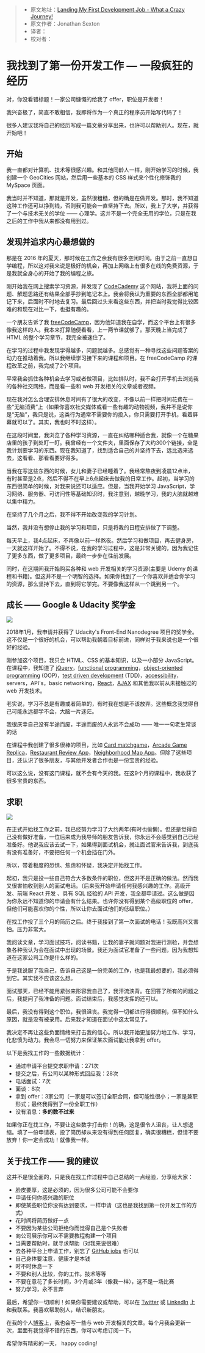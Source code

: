 > * 原文地址：[Landing My First Development Job - What a Crazy Journey!](https://www.freecodecamp.org/news/landing-my-first-development-job-what-a-crazy-journey/)
> * 原文作者：Jonathan Sexton
> * 译者：
> * 校对者：

# 我找到了第一份开发工作 — 一段疯狂的经历

对，你没看错标题！一家公司慷慨的给我了 offer，职位是开发者！

我兴奋极了，简直不敢相信，我即将作为一个真正的程序员开始写代码了！

很多人建议我将自己的经历写成一篇文章分享出来，也许可以帮助别人。现在，就开始吧！

## 开始

我一直都对计算机、技术等很感兴趣。和其他同龄人一样，刚开始学习的时候，我创建一个 GeoCities 网站，然后用一些基本的 CSS 样式来个性化修饰我的 MySpace 页面。

我当时并不知道，那就是开发，虽然很粗糙，但的确是在做开发。那时，我不知道这种工作还可以挣到钱，否则我可能会一直坚持下去。所以，我上了大学，并获得了一个与技术无关的学位 —— 心理学。这并不是一个完全无用的学位，只是在我之后的工作中我从来都没有用到过。

## 发现并追求内心最想做的

那是在 2016 年的夏天，那时候在工作之余我有很多空闲时间。由于之前一直想自学编程，所以这对我来说是极好的机会，再加上网络上有很多在线的免费资源，于是我就全身心的开始了我的编程之旅。

刚开始我在网上搜索学习资源，并发现了 [CodeCademy](https://www.codecademy.com/) 这个网站，我将上面的问题、解题思路还有结果全部手抄到笔记本上。我会将我认为重要的东西全部都用笔记下来，后面时不时地去复习。最后回过头来看这些东西，并把当时我觉得比较困难的和现在对比一下，也挺有趣的。

一个朋友告诉了我 [freeCodeCamp](https://freecodecamp.org/)，因为他知道我在自学，而这个平台上有很多像我这样的人。我本来打算随便看看，上一两节课就够了。那天晚上当完成了 HTML 的整个学习章节，我完全被迷住了。

在学习的过程中我发现学得越多，问题就越多。总感觉有一种寻找这些问题答案的动力在推动着我。所以我继续学习接下来的课程和项目。在 freeCodeCamp 的课程改革之前，我完成了2个项目。

平常我会抓住各种机会去学习或者做项目，比如排队时，我不会打开手机去浏览我的各种社交网络，而是看一些和 web 开发相关的文章或者视频。

现在我对怎么合理安排休息时间有了很大的改变，不像以前一样把时间花费在一些“无脑消费”上（如果你喜欢社交媒体或看一些有趣的动物视频，我并不是说你是“无脑”，我只是说，这类行为通常不需要你的投入，你只需要打开手机，看着屏幕就可以了。其实，我也时不时这样）。

在这段时间里，我浏览了各种学习资源，一直在纠结哪种适合我，就像一个在糖果店里的孩子到处盯一盯。我曾经有一个文件夹，里面保存了大约300个链接，全是我计划要学习的东西。现在我知道了，找到适合自己的并坚持下去，远比选来选去，这看看、那看看要好得多。

当我在写这些东西的时候，女儿和妻子已经睡着了。我经常熬夜到凌晨12点半，有时甚至是2点，然后不得不在早上6点起床去做我的日常工作。起初，当学习的东西很简单的时候，对我来说还可以适应。但是，当我开始学习 JavaScript，学习网络、服务器、可访问性等基础知识时，我注意到，越晚学习，我的大脑就越难以集中精力。

在坚持了几个月之后，我不得不开始改变我的学习计划。

当然，我并没有想停止我的学习和项目，只是将我的日程安排做了下调整。

每天早上，我4点起床，不再像以前一样熬夜。然后学习和做项目，再去健身房，一天就这样开始了。不得不说，在我的学习过程中，这是非常关键的，因为我记住了更多东西，做了更多项目，最终一步步在往前发展。

同时，在这期间我开始购买各种和 web 开发相关的学习资源(主要是 Udemy 的课程和书籍)。但这并不是一个明智的选择。如果你找到了一个你喜欢并适合你学习的资源，那么坚持下去，直到将它学完。不要像我这样从一个跳到另一个。

## 成长 —— Google & Udacity 奖学金

![](https://user-gold-cdn.xitu.io/2019/7/15/16bf13ab61d38328?w=704&h=704&f=png&s=159442)

2018年1月，我申请并获得了 Udacity's Front-End Nanodegree 项目的奖学金。这不仅是一个很好的机会，可以帮助我朝着目标前进，同样对于我来说也是一个很好的经验。

刚参加这个项目，我只会 HTML、CSS 的基本知识，以及一小部分 JavaScript。在课程中，我知道了 [jQuery](https://jquery.com/)，[functional programming](https://en.wikipedia.org/wiki/Functional_programming)，[object-oriented programming](https://en.wikipedia.org/wiki/Object-oriented_programming) (OOP)，[test driven development](https://en.wikipedia.org/wiki/Test-driven_development) (TDD)，[accessibility](https://en.wikipedia.org/wiki/Accessibility)，servers，API's，basic networking，[React](https://reactjs.org/)，[AJAX](https://en.wikipedia.org/wiki/Ajax_%28programming%29) 和其他我以前从未接触过的 web 开发技术。

老实说，学习不总是有趣或者简单的，有时我在想是不该放弃。这些概念我觉得自己可能永远都学不会，大脑一片迷茫。

我很庆幸自己没有半途而废，半途而废的人永远不会成功 —— 唯一一句老生常谈的话

在课程中我创建了很多很棒的项目，比如 [Card matchgame](https://github.com/JS-goose/card-matching-game)，[Arcade Game Replica](https://github.com/JS-goose/frontend-nanodegree-arcade-game)，[Restaurant Review App](https://github.com/JS-goose/mws-restaurant-stage-1)，[Neighborhood Map App](https://github.com/JS-goose/neighborhood-map-react)。但除了这些项目，还认识了很多朋友，与其他开发者合作也是一份宝贵的经验。

可以这么说，没有这门课程，就不会有今天的我。在这9个月的课程中，我收获了很多宝贵的东西。

## 求职

![](https://user-gold-cdn.xitu.io/2019/7/15/16bf1597a18df8d4?w=1024&h=683&f=jpeg&s=62263)

在正式开始找工作之前，我已经努力学习了大约两年(有时也偷懒)。但还是觉得自己没有做好准备，一位后来成为我导师的朋友告诉我，你永远不会感觉到自己已经准备好。他说我应该去试一下，如果得到面试机会，就让面试官来告诉我，到底我有没有准备好，不要把任何一个机会挡在门外。

所以，带着极度的恐惧、焦虑和怀疑，我决定开始找工作。

起初，我只是投一些自己符合大多数条件的职位，但这并不是正确的做法。然而我又很害怕收到别人的面试电话。（后来我开始申请任何我感兴趣的工作。高级开发、前端 React 开发 、具有 SQL 经验的 API 开发，我全都申请过。这么做是因为你永远不知道你的申请会有什么结果。也许你没有得到某个高级职位的 offer，但他们可能喜欢你的个性，所以让你去面试他们的低级职位。）

在找工作投了三个月的简历之后。终于我接到了第一次面试的电话！我既高兴又害怕。压力非常大。

我阅读文章，学习面试技巧，阅读书籍，让我的妻子就问题对我进行测验，并尝想象各种我认为会在面试中出现的场景。我还为面试官准备了一些问题，因为我想知道在这家公司工作是什么样的。

于是我说服了我自己，告诉自己这是一份完美的工作，也是我最想要的，我必须得到它。其实我不应该这么想。

面试那天，已经不能用紧张来形容我自己了，我汗流浃背。在回答了所有的问题之后，我提问了我准备的问题。面试结束后，我感觉发挥的还可以。

最后，我没有得到这个职位，我很沮丧。我觉得一切都进行得很顺利，但不知什么原因，就是没有被录用。后来我才知道在面试中这太常见了。

我决定不再让这些负面情绪来打击我的信心。所以我开始更加努力地工作、学习，化悲愤为动力。我会尽一切努力来保证某次面试能让我拿到 offer。

以下是我找工作的一些数据统计：

- 通过申请平台提交求职申请：271次
- 提交之后，有公司以某种形式回应我：28次
- 电话面试：7次
- 面谈：8次
- 拿到 offer：3家公司（一家是可以签订全职合同，但可能性很小；一家是兼职形式；最终我得到了一份全职工作）
- 没有消息：**多的数不过来**

如果你正在找工作，不要让这些数字打击你！的确，这是很令人沮丧，让人想退缩。填了一份申请表，投了简历却从来没有得到任何回复，确实很糟糕，但请不要放弃！你一定会成功！就像我一样。

## 关于找工作 —— 我的建议

这并不是很全面的，只是我在找工作过程中自己总结的一点经验，分享给大家：

- 脸皮要厚，这是必须的，因为很多公司可能不会要你
- 申请任何你感兴趣的职位
- 即使某些职位你没有达到要求，一样申请（这也是我找到第一份开发工作的方式）
- 花时间将简历做好一点
- 不要因为某些公司拒绝你而觉得自己是个失败者
- 向公司展示你可以不需要教程构建一个项目
- 当需要帮助时，就寻求帮助（对我来说很难）
- 去各种平台上申请工作，别忘了 [ GitHub jobs](https://jobs.github.com/) 也可以
- 自己身体要注意，健康才是本钱
- 时不时休息一下
- 不要和别人比较，你的工作。技术等等
- 不要在意花了多长时间，3个月或3年（像我一样），这不是一场比赛
- 努力学习，永不言弃

最后，希望你一切顺利！如果你需要建议或帮助，可以在 [Twitter](https://twitter.com/jj_goose) 或 [LinkedIn](https://www.linkedin.com/in/jj-goose/) 上和我联系。我喜欢帮助别人，结识新朋友。

在我的个人[博客](https://jonathansexton.me/blog)上，我也会写一些与 web 开发相关的文章。每个月我会更新一次，里面有我觉得不错的东西，你可以考虑订阅一下。

希望你有精彩的一天， happy coding!

